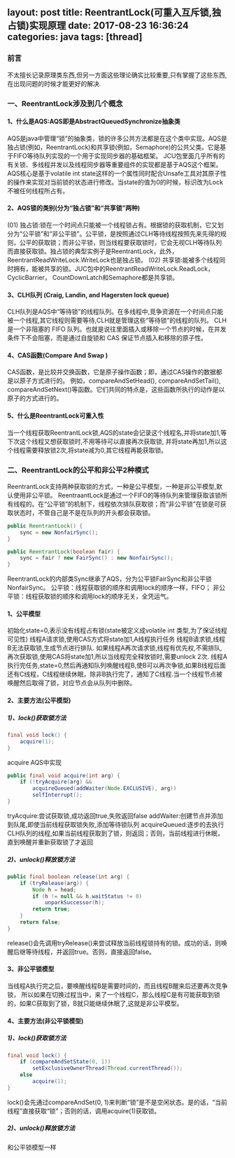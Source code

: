 layout: post
title: ReentrantLock(可重入互斥锁,独占锁)实现原理
date: 2017-08-23 16:36:24
categories: java
tags: [thread]
---
### 前言
  不太擅长记录原理类东西,但另一方面这些理论确实比较重要,只有掌握了这些东西,在出现问题的时候才能更好的解决.
### 一、ReentrantLock涉及到几个概念
#### 1、什么是AQS:AQS即是AbstractQueuedSynchronize抽象类
 AQS是java中管理“锁”的抽象类，锁的许多公共方法都是在这个类中实现。AQS是独占锁(例如，ReentrantLock)和共享锁(例如，Semaphore)的公共父类。它是基于FIFO等待队列实现的一个用于实现同步器的基础框架。
 JCU包里面几乎所有的有关锁、多线程并发以及线程同步器等重要组件的实现都是基于AQS这个框架。AQS核心是基于volatile int state这样的一个属性同时配合Unsafe工具对其原子性的操作来实现对当前锁的状态进行修改。当state的值为0的时候，标识改为Lock不被任何线程所占有。
 <!-- more -->
#### 2、AQS锁的类别(分为“独占锁”和“共享锁”两种)
(01) 独占锁:锁在一个时间点只能被一个线程锁占有。根据锁的获取机制，它又划分为“公平锁”和“非公平锁”。公平锁，是按照通过CLH等待线程按照先来先得的规则，公平的获取锁；而非公平锁，则当线程要获取锁时，它会无视CLH等待队列而直接获取锁。独占锁的典型实例子是ReentrantLock，此外，ReentrantReadWriteLock.WriteLock也是独占锁。
(02) 共享锁:能被多个线程同时拥有，能被共享的锁。JUC包中的ReentrantReadWriteLock.ReadLock，CyclicBarrier， CountDownLatch和Semaphore都是共享锁。
#### 3、CLH队列 (Craig, Landin, and Hagersten lock queue)
 CLH队列是AQS中“等待锁”的线程队列。在多线程中,竞争资源在一个时间点只能被一个线程,其它线程则需要等待,CLH就是管理这些“等待锁”的线程的队列。
  CLH是一个非阻塞的 FIFO 队列。也就是说往里面插入或移除一个节点的时候，在并发条件下不会阻塞，而是通过自旋锁和 CAS 保证节点插入和移除的原子性。
#### 4、CAS函数(Compare And Swap )
 CAS函数，是比较并交换函数，它是原子操作函数；即，通过CAS操作的数据都是以原子方式进行的。
 例如，compareAndSetHead(), compareAndSetTail(), compareAndSetNext()等函数。它们共同的特点是，这些函数所执行的动作是以原子的方式进行的。
#### 5、什么是ReentrantLock可重入性
当一个线程获取ReentrantLock锁,AQS的state会记录这个线程名,并将state加1,等下次这个线程又想获取锁时,不用等待可以直接再次获取锁,
并将state再加1,所以这个线程需要释放锁2次,将state减为0,其它线程再能获取锁。
### 二、ReentrantLock的公平和非公平2种模式
ReentrantLock支持两种获取锁的方式，一种是公平模型，一种是非公平模型,默认使用非公平锁。
ReentraantLock是通过一个FIFO的等待队列来管理获取该锁所有线程的。在“公平锁”的机制下，线程依次排队获取锁；而“非公平锁”在锁是可获取状态时，不管自己是不是在队列的开头都会获取锁。
```java
public ReentrantLock() {
    sync = new NonfairSync();
}

public ReentrantLock(boolean fair) {
    sync = fair ? new FairSync() : new NonfairSync();
}
```
ReentrantLock的内部类Sync继承了AQS，分为公平锁FairSync和非公平锁NonfairSync。
公平锁：线程获取锁的顺序和调用lock的顺序一样，FIFO；
非公平锁：线程获取锁的顺序和调用lock的顺序无关，全凭运气。
#### 1、公平模型
初始化state=0,表示没有线程占有锁(state被定义成volatile int 类型,为了保证线程可见性)
线程A请求锁,使用CAS方式将state加1,A线程执行任务
线程B请求锁,线程B无法获取锁,生成节点进行排队.
如果线程A再次请求锁,线程有优先权,不需排队,再次获取锁,使用CAS将state加1,所以当线程完全释放锁时,需要unlock 2次.
线程A执行完任务,state=0,然后再通知队列唤醒线程B,使B可以再次争锁,如果B线程后面还有C线程，C线程继续休眠，除非B执行完了，通知了C线程.当一个线程节点被唤醒然后取得了锁，对应节点会从队列中删除。
#### 2、主要方法(公平模型)
 ##### 1)、lock()获取锁方法
```java
final void lock() {
    acquire(1);
}
```
acquire AQS中实现
```java
public final void acquire(int arg) {
    if (!tryAcquire(arg) &&
        acquireQueued(addWaiter(Node.EXCLUSIVE), arg))
        selfInterrupt();
}
```
tryAcquire:尝试获取锁,成功返回true,失败返回false
addWaiter:创建节点并添加到队尾,即使当前线程获取锁失败,添加等待锁队列
acquireQueued:逐步的去执行CLH队列的线程,如果当前线程获取到了锁，则返回；否则，当前线程进行休眠，直到唤醒并重新获取锁了才返回
 #####  2)、unlock()释放锁方法
```java
public final boolean release(int arg) {
    if (tryRelease(arg)) {
        Node h = head;
        if (h != null && h.waitStatus != 0)
            unparkSuccessor(h);
        return true;
    }
    return false;
}
```
release()会先调用tryRelease()来尝试释放当前线程锁持有的锁。成功的话，则唤醒后继等待线程，并返回true。否则，直接返回false。

#### 3、非公平锁模型
当线程A执行完之后，要唤醒线程B是需要时间的，而且线程B醒来后还要再次竞争锁，
所以如果在切换过程当中，来了一个线程C，那么线程C是有可能获取到锁的，如果C获取到了锁，B就只能继续休眠了,这就是非公平模型。
#### 4、主要方法(非公平锁模型)
 ##### 1)、lock()获取锁方法
```java
final void lock() {
    if (compareAndSetState(0, 1))
        setExclusiveOwnerThread(Thread.currentThread());
    else
        acquire(1);
}
```
lock()会先通过compareAndSet(0, 1)来判断“锁”是不是空闲状态。是的话，“当前线程”直接获取“锁”；否则的话，调用acquire(1)获取锁。
 ##### 2)、unlock()释放锁方法
和公平锁模型一样






